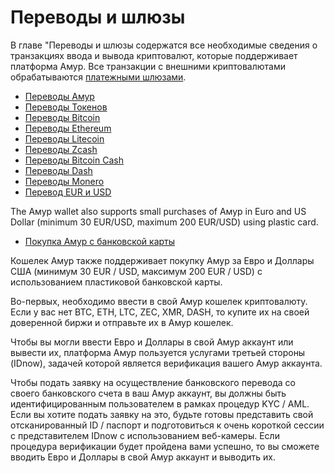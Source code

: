 # Переводы и шлюзы

В главе "Переводы и шлюзы содержатся все необходимые сведения о транзакциях ввода и вывода криптовалют, которые поддерживает платформа Амур. Все транзакции с внешними криптовалютами обрабатываются [платежными шлюзами](/frequently-asked-questions-faq/transfers-and-gateways/payment-gateway.md).

* [Переводы Амур](transfers-and-gateways/waves-transfers.md)
* [Переводы Токенов](transfers-and-gateways/asset-transfers.md)
* [Переводы Bitcoin](transfers-and-gateways/bitcoin-transfers.md)
* [Переводы Ethereum](transfers-and-gateways/ethereum-transfers.md)
* [Переводы Litecoin](transfers-and-gateways/litecoin-transfers.md)
* [Переводы Zcash](transfers-and-gateways/zcash-transfers.md)
* [Переводы Bitcoin Cash](transfers-and-gateways/bitcoin-cash-transfers.md)
* [Переводы Dash](transfers-and-gateways/dash-transfers.md)
* [Переводы Monero](transfers-and-gateways/monero-transfers.md)
* [Перевод EUR и USD](transfers-and-gateways/eur-usd-transfers.md)

The Амур wallet also supports small purchases of Амур in Euro and US Dollar (minimum 30 EUR/USD, maximum 200 EUR/USD) using plastic card.

* [Покупка Амур с банковской карты](transfers-and-gateways/buying-waves-using-card.md)

Кошелек Амур также поддерживает покупку Амур за Евро и Доллары США (минимум 30 EUR / USD, максимум 200 EUR / USD) с использованием пластиковой банковской карты.

Во-первых, необходимо ввести в свой Амур кошелек криптовалюту. Если у вас нет BTC, ETH, LTC, ZEC, XMR, DASH, то купите их на своей доверенной биржи и отправьте их в Амур кошелек.

Чтобы вы могли ввести Евро и Доллары в свой Амур аккаунт или вывести их, платформа Амур пользуется услугами третьей стороны (IDnow), задачей которой является верификация вашего Амур аккаунта.

Чтобы подать заявку на осуществление банковского перевода со своего банковского счета в ваш Амур аккаунт, вы должны быть идентифицированным пользователем в рамках процедур KYC / AML. Если вы хотите подать заявку на это, будьте готовы представить свой отсканированный ID / паспорт и подготовиться к очень короткой сессии с представителем IDnow с использованием веб-камеры. Если процедура верификации будет пройдена вами успешно, то вы сможете вводить Евро и Доллары в свой Амур аккаунт и выводить их.
